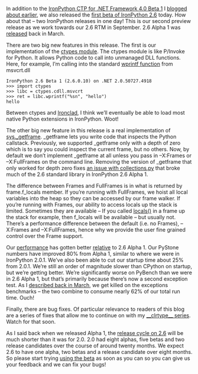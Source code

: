 In addition to the [IronPython CTP for .NET Framework 4.0 Beta
1](http://ironpython.codeplex.com/Release/ProjectReleases.aspx?ReleaseId=27320)
I [blogged about
earlier](http://devhawk.net/2009/05/20/ironpython-2-6-ctp-for-net-4-0-beta-1/),
we also released the [first beta of IronPython
2.6](http://ironpython.codeplex.com/Release/ProjectReleases.aspx?ReleaseId=25126)
today. How about that – two IronPython releases in one day! This is our
second preview release as we work towards our 2.6 RTM in September. 2.6
Alpha 1 was
[released](http://devhawk.net/2009/03/27/ironpython-2-6-alpha-1/)
back in March.

There are two big new features in this release. The first is our
implementation of the [ctypes
module](http://docs.python.org/library/ctypes.html). The ctypes module
is like P/Invoke for Python. It allows Python code to call into
unmanaged DLL functions. Here, for example, I’m calling into the
standard [wprintf
function](http://msdn.microsoft.com/en-us/library/wc7014hz.aspx) from
msvcrt.dll

```
IronPython 2.6 Beta 1 (2.6.0.10) on .NET 2.0.50727.4918
>>> import ctypes
>>> libc = ctypes.cdll.msvcrt
>>> ret = libc.wprintf("%sn", "hello")
hello
```

Between ctypes and [Ironclad](http://code.google.com/p/ironclad/), I
think we’ll eventually be able to load most native Python extensions in
IronPython. Woot!

The other big new feature in this release is a real implementation of
[sys.\_getframe](http://docs.python.org/library/sys.html#sys._getframe).
\_getframe lets you write code that inspects the Python callstack.
Previously, we supported \_getframe only with a depth of zero which is
to say you could inspect the current frame, but no others. Now, by
default we don’t implement \_getframe at all unless you pass in
–X:Frames or –X:FullFrames on the command line. Removing the version of
\_getframe that only worked for depth zero fixes [an issue with
collections.py](http://knowbody.livejournal.com/13271.html) that broke
much of the 2.6 standard library in IronPython 2.6 Alpha 1.

The difference between Frames and FullFrames is in what is returned by
frame.f\_locals member. If you’re running with FullFrames, we hoist all
local variables into the heap so they can be accessed by our frame
walker. If you’re running with Frames, our ability to access locals up
the stack is limited. Sometimes they are available – If you called
[locals()](http://docs.python.org/library/functions.html#locals) in a
frame up the stack for example, then f\_locals will be available – but
usually not. There’s a performance difference between the default (i.e.
no Frames), –X:Frames and –X:FullFrames, hence why we provide the user
fine grained control over the Frame support.

Our
[performance](http://ironpython.codeplex.com/Wiki/View.aspx?title=IP26B1VsCPy26Perf&referringTitle=Home)
has gotten better
[relative](http://ironpython.codeplex.com/Wiki/View.aspx?title=IP26A1VsCPy26Perf&referringTitle=Home)
to 2.6 Alpha 1. Our PyStone numbers have improved 80% from Alpha 1,
similar to where we were in IronPython 2.0.1. We’ve also been able to
cut our startup time about 25% from 2.0.1. We’re still an order of
magnitude slower than CPython on startup, but we’re getting better.
We’re significantly worse on PyBench than we were in 2.6 Alpha 1, but
that’s primarily because there’s now a second exception test. As I
[described back in
March](http://devhawk.net/2009/03/27/ironpython-2-6-alpha-1/), we get
killed on the exceptions benchmarks – the two combine to consume nearly
62% of our total run time. Ouch!

Finally, there are bug fixes. Of particular relevance to readers of this
blog are a series of fixes that allow me to continue on with my
[\_\_clrtype\_\_
series](http://devhawk.net/CategoryView,category,__clrtype__.aspx).
Watch for that soon.

As I said back when we released Alpha 1, the [release cycle on
2.6](http://ironpython.codeplex.com/Wiki/View.aspx?title=2.6%20Release%20Plan)
will be much shorter than it was for 2.0. 2.0 had eight alphas, five
betas and two release candidates over the course of around twenty
months. We expect 2.6 to have one alpha, two betas and a release
candidate over eight months. So please start trying [using the
beta](http://ironpython.codeplex.com/Release/ProjectReleases.aspx?ReleaseId=25126)
as soon as you can so you can give us your feedback and we can fix your
bugs!
